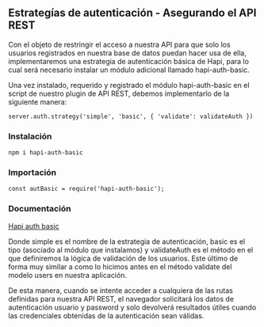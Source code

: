 ## Estrategías de autenticación - Asegurando el API REST

Con el objeto de restringir el acceso a nuestra API para que solo los usuarios registrados en nuestra base de datos puedan hacer usa de ella, implementaremos una estrategia de autenticación básica de Hapi, para lo cual será necesario instalar un módulo adicional llamado hapi-auth-basic.

Una vez instalado, requerido y registrado el módulo hapi-auth-basic en el script de nuestro plugin de API REST, debemos implementarlo de la siguiente manera:

```
server.auth.strategy('simple', 'basic', { 'validate': validateAuth })
```

### Instalación
```
npm i hapi-auth-basic
```

### Importación
```
const autBasic = require('hapi-auth-basic');
```

### Documentación
[Hapi auth basic](https://www.npmjs.com/package/hapi-auth-basic)

Donde simple es el nombre de la estrategia de autenticación, basic es el tipo (asociado al módulo que instalamos) y validateAuth es el método en el que definiremos la lógica de validación de los usuarios. Este último de forma muy similar a como lo hicimos antes en el método validate del modelo users en nuestra aplicación.

De esta manera, cuando se intente acceder a cualquiera de las rutas definidas para nuestra API REST, el navegador solicitará los datos de autenticación usuario y password y solo devolverá resultados útiles cuando las credenciales obtenidas de la autenticación sean válidas.